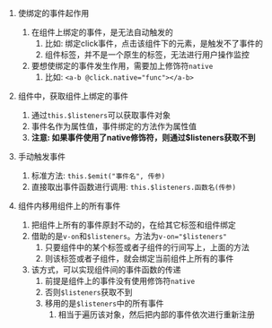 


1. 使绑定的事件起作用
   1) 在组件上绑定的事件，是无法自动触发的
      1) 比如: 绑定click事件，点击该组件下的元素，是触发不了事件的
      2) 组件标签，并不是一个原生的标签，无法进行用户操作监控
   2) 要想使绑定的事件发生作用，需要加上修饰符`native`
      1) 比如: `<a-b @click.native="func"></a-b>`


2. 组件中，获取组件上绑定的事件
   1) 通过`this.$listeners`可以获取事件对象
   2) 事件名作为属性值，事件绑定的方法作为属性值
   3) **注意: 如果事件使用了native修饰符，则通过$listeners获取不到**


3. 手动触发事件
   1) 标准方法: `this.$emit("事件名", 传参)`
   2) 直接取出事件函数进行调用: `this.$listeners.函数名(传参)`



4. 组件内移用组件上的所有事件
   1) 把组件上所有的事件原封不动的，在给其它标签和组件绑定
   2) 借助的是`v-on`和`$listeners`。方法为`v-on="$listeners"`
      1) 只要组件中的某个标签或者子组件的行间写上，上面的方法
      2) 则该标签或者子组件，就会绑定当前组件上所有的事件
   3) 该方式，可以实现组件间的事件函数的传递
      1) 前提是组件上的事件没有使用修饰符`native`
      2) 否则`$listeners`获取不到
      3) 移用的是`$listeners`中的所有事件
         1) 相当于遍历该对象，然后把内部的事件依次进行重新注册


